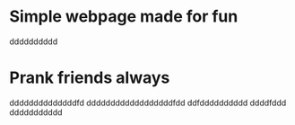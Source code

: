 # Simple webpage made for fun
dddddddddd
# Prank friends always
ddddddddddddddfd
ddddddddddddddddddfdd
ddfdddddddddd
ddddfddd
ddddddddddd